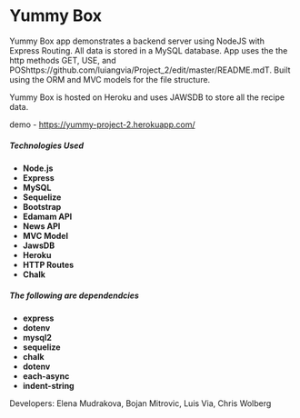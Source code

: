# Yummy Box

Yummy Box app demonstrates a backend server using NodeJS with Express Routing. All data is stored in a MySQL database. App uses the the http methods GET, USE, and POShttps://github.com/luiangvia/Project_2/edit/master/README.mdT. Built using the ORM and MVC models for the file structure.

Yummy Box is hosted on Heroku and uses JAWSDB to store all the recipe data.

demo - https://yummy-project-2.herokuapp.com/

##### Technologies Used
* **Node.js**
* **Express**
* **MySQL**
* **Sequelize**
* **Bootstrap**
* **Edamam API**
* **News API**
* **MVC Model**
* **JawsDB**
* **Heroku**
* **HTTP Routes**
* **Chalk**



##### The following are dependendcies
* **express**
* **dotenv**
* **mysql2**
* **sequelize**
* **chalk**
* **dotenv**
* **each-async**
* **indent-string**


Developers:  Elena Mudrakova, Bojan Mitrovic, Luis Via, Chris Wolberg

